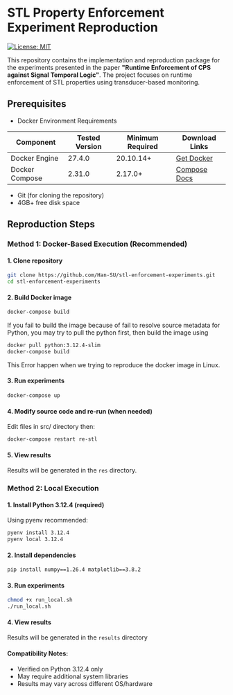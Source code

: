 # STL Property Enforcement Experiment Reproduction

[![License: MIT](https://img.shields.io/badge/License-MIT-yellow.svg)](https://opensource.org/licenses/MIT)

This repository contains the implementation and reproduction package for the experiments presented in the paper **"Runtime Enforcement of CPS against Signal Temporal Logic"**. The project focuses on runtime enforcement of STL properties using transducer-based monitoring.

## Prerequisites

- Docker Environment Requirements

| Component       | Tested Version | Minimum Required |  Download Links |
|-----------------|----------------|-------------------|----------------|
| Docker Engine   | 27.4.0         | 20.10.14+         | [Get Docker](https://docs.docker.com/engine/install/) |
| Docker Compose  | 2.31.0         | 2.17.0+           | [Compose Docs](https://docs.docker.com/compose/install/) |

- Git (for cloning the repository)
- 4GB+ free disk space

## Reproduction Steps

### Method 1: Docker-Based Execution (Recommended)
#### 1. Clone repository
```bash
git clone https://github.com/Han-SU/stl-enforcement-experiments.git
cd stl-enforcement-experiments
```

#### 2. Build Docker image
```bash
docker-compose build
```

If you fail to build the image because of fail to resolve source metadata for Python, you may try to pull the python first, then build the image using 
```bash
docker pull python:3.12.4-slim
docker-compose build
```
This Error happen when we trying to reproduce the docker image in Linux.

#### 3. Run experiments
```bash
docker-compose up
```
#### 4. Modify source code and re-run (when needed)
Edit files in src/ directory then:
```bash
docker-compose restart re-stl
```

#### 5. View results
Results will be generated in the `res` directory.

### Method 2: Local Execution
#### 1. Install Python 3.12.4 (required)
Using pyenv recommended:
```bash
pyenv install 3.12.4
pyenv local 3.12.4
```
#### 2. Install dependencies
```bash
pip install numpy==1.26.4 matplotlib==3.8.2
```
#### 3. Run experiments
```bash
chmod +x run_local.sh
./run_local.sh
```

#### 4. View results
Results will be generated in the `results` directory

#### Compatibility Notes:

- Verified on Python 3.12.4 only
- May require additional system libraries
- Results may vary across different OS/hardware





